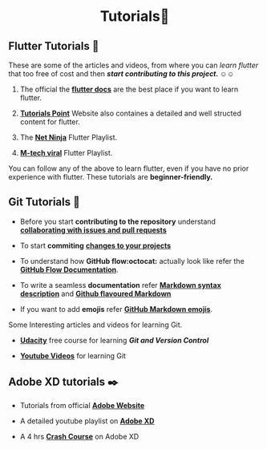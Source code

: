 <h1 align="center">Tutorials📰</h1>

## Flutter Tutorials 💙 

These are some of the articles and videos, from where you can *learn flutter* that too free of cost and then ***start contributing to this project. ☺️☺️***

1. The official the [**flutter docs**](https://flutter.dev/docs/reference/tutorials) are the best place if you want to learn flutter.

2. [**Tutorials Point**](https://www.tutorialspoint.com/flutter/index.htm) Website also containes a detailed and well structed content for flutter.

3. The [**Net Ninja**](https://www.youtube.com/playlist?list=PL4cUxeGkcC9jLYyp2Aoh6hcWuxFDX6PBJ) Flutter Playlist.

4. [**M-tech viral**](https://www.youtube.com/playlist?list=PLR2qQy0Zxs_UdqAcaipPR3CG1Ly57UlhV) Flutter Playlist.
 
You can follow any of the above to learn flutter, even if you have no prior experience with flutter. These tutorials are **beginner-friendly.**


## Git Tutorials 🚩

- Before you start **contributing to the repository** understand [**collaborating with issues and pull requests**](https://docs.github.com/en/free-pro-team@latest/github/collaborating-with-issues-and-pull-requests)

- To start **commiting** [**changes to your projects**](https://docs.github.com/en/free-pro-team@latest/github/committing-changes-to-your-project)

- To understand how **GitHub flow:octocat:** actually look like refer the [**GitHub Flow Documentation**](https://guides.github.com/introduction/flow/).

- To write a seamless **documentation** refer [**Markdown syntax description**](https://daringfireball.net/projects/markdown/syntax) and [**Github flavoured Markdown**](https://github.github.com/gfm/#what-is-github-flavored-markdown-)

- If you want to add **emojis** refer [**GitHub Markdown emojis**](https://gist.github.com/rxaviers/7360908).

Some Interesting articles and videos for learning Git.

- [**Udacity**](https://www.udacity.com/course/version-control-with-git--ud123) free course for learning ***Git and Version Control***

- [**Youtube Videos**](https://youtu.be/MJUJ4wbFm_A) for learning Git


## Adobe XD tutorials ✒️

- Tutorials from official [**Adobe Website**](https://helpx.adobe.com/xd/tutorials.html)
- A detailed youtube playlist on [**Adobe XD**](https://www.youtube.com/playlist?list=PLkiM1tZke4mivrZRPcqp_8oHFxlD8-IP5)
  
- A 4 hrs [**Crash Course**](https://youtu.be/68w2VwalD5w) on Adobe XD
  
